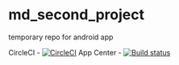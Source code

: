# md_second_project
temporary repo for android app

CircleCI - [![CircleCI](https://circleci.com/gh/yks72p/md_second_project.svg?style=svg)](https://circleci.com/gh/yks72p/md_second_project)
App Center - [![Build status](https://build.appcenter.ms/v0.1/apps/cc1ead8d-d71e-45ba-9640-b1a7e536d2d2/branches/master/badge)](https://appcenter.ms)


